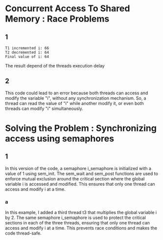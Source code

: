 # Concurrent Access To Shared Memory : Race Problems

## 1

```
T1 incremented i: 66
T2 decremented i: 64
Final value of i: 64
```

The result depend of the threads execution delay

## 2

This code could lead to an error because both threads can access and modify the variable "i", without any synchronization mechanism. So, a thread can read the value of "i" while another modify it, or even both threads can modify "i" simultaneously. 

# Solving the Problem : Synchronizing access using semaphores

## 1

In this version of the code, a semaphore i_semaphore is initialized with a value of 1 using sem_init. The sem_wait and sem_post functions are used to enforce mutual exclusion around the critical section where the global variable i is accessed and modified. This ensures that only one thread can access and modify i at a time.

### a

In this example, I added a third thread t3 that multiplies the global variable i by 2. The same semaphore i_semaphore is used to protect the critical sections in each of the three threads, ensuring that only one thread can access and modify i at a time. This prevents race conditions and makes the code thread-safe.